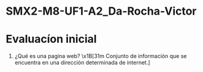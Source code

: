 # SMX2-M8-UF1-A2_Da-Rocha-Victor

# Evaluacíon inicial 

1. ¿Qué es una pagina web?
 \x1B[31m Conjunto de información que se encuentra en una dirección determinada de internet.]
